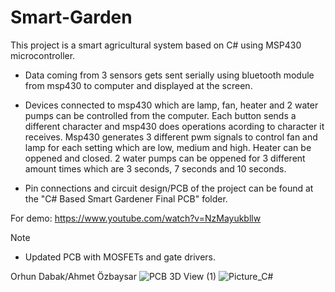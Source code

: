 # Smart-Garden

This project is a smart agricultural system based on C# using MSP430 microcontroller.

- Data coming from 3 sensors gets sent serially using bluetooth module from msp430 to computer and displayed at the
screen.

- Devices connected to msp430 which are lamp, fan, heater and 2 water pumps can be controlled from the
computer. Each button sends a different character and msp430 does operations acording to character it 
receives. Msp430 generates 3 different pwm signals to control fan and lamp for each setting which are 
low, medium and high. Heater can be oppened and closed. 2 water pumps can be oppened for 3 different 
amount times which are 3 seconds, 7 seconds and 10 seconds.

- Pin connections and circuit design/PCB of the project can be found at the 
"C# Based Smart Gardener Final PCB" folder.

For demo: https://www.youtube.com/watch?v=NzMayukbllw

Note
- Updated PCB with MOSFETs and gate drivers.

Orhun Dabak/Ahmet Özbaysar
![PCB 3D View (1)](https://user-images.githubusercontent.com/79105578/221883694-21488782-fb6a-4a08-afda-7b171a35e80d.png)
![Picture_C#](https://user-images.githubusercontent.com/79105578/221884982-1fcb850e-7cd5-49a1-a3d2-446d575522a5.png)


